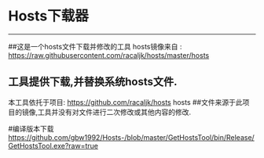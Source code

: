 # Hosts下载器

---

##这是一个hosts文件下载并修改的工具
hosts镜像来自 : https://raw.githubusercontent.com/racaljk/hosts/master/hosts
## 工具提供下载,并替换系统hosts文件.
本工具依托于项目: https://github.com/racaljk/hosts hosts
##文件来源于此项目的镜像,工具并没有对文件进行二次修改或其他内容的修改.

#编译版本下载 
https://github.com/gbw1992/Hosts-/blob/master/GetHostsTool/bin/Release/GetHostsTool.exe?raw=true

